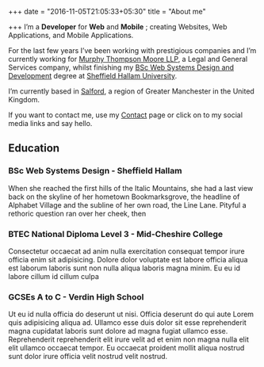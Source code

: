 +++
date = "2016-11-05T21:05:33+05:30"
title = "About me"

+++
I’m a **Developer** for **Web** and **Mobile** ; creating Websites, Web Applications, and Mobile Applications.

For the last few years I’ve been working with prestigious companies and I’m currently working for [Murphy Thompson Moore LLP](https://mtmllp.co.uk), a Legal and General Services company, whilst finishing my [BSc Web Systems Design and Development](http://www.justcourses.com/Courses/Sheffield_Hallam_University/Web_Systems_Design/246899-0-0.html) degree at [Sheffield Hallam University](https://shu.ac.uk).

I’m currently based in [Salford](https://www.google.co.uk/maps/place/Salford+District/), a region of Greater Manchester in the United Kingdom.

If you want to contact me, use my [Contact](/contact/) page or click on to my social media links and say hello.

## Education

### BSc Web Systems Design - Sheffield Hallam
When she reached the first hills of the Italic Mountains, she had a last view back on the skyline of her hometown Bookmarksgrove, the headline of Alphabet Village and the subline of her own road, the Line Lane. Pityful a rethoric question ran over her cheek, then

### BTEC National Diploma Level 3 - Mid-Cheshire College
Consectetur occaecat ad anim nulla exercitation consequat tempor irure officia enim sit adipisicing. Dolore dolor voluptate est labore officia aliqua est laborum laboris sunt non nulla aliqua laboris magna minim. Eu eu id labore cillum id cillum culpa

### GCSEs A to C - Verdin High School
Ut eu id nulla officia do deserunt ut nisi. Officia deserunt do qui aute Lorem quis adipisicing aliqua ad. Ullamco esse duis dolor sit esse reprehenderit magna cupidatat laboris sunt dolore ad magna fugiat ullamco esse. Reprehenderit reprehenderit elit irure velit ad et enim non magna nulla elit elit ullamco occaecat tempor. Eu occaecat proident mollit aliqua nostrud sunt dolor irure officia velit nostrud velit nostrud.
